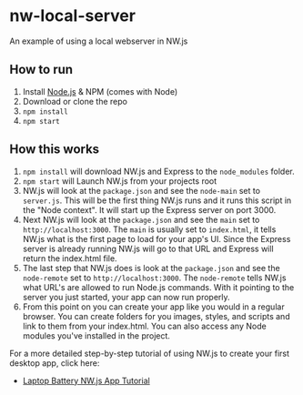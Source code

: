 # nw-local-server
An example of using a local webserver in NW.js

## How to run

1. Install [Node.js](http://nodejs.org) & NPM (comes with Node)
1. Download or clone the repo
1. `npm install`
1. `npm start`

## How this works

1. `npm install` will download NW.js and Express to the `node_modules` folder.
1. `npm start` will Launch NW.js from your projects root
1. NW.js will look at the `package.json` and see the `node-main` set to `server.js`. This will be the first thing NW.js runs and it runs this script in the "Node context". It will start up the Express server on port 3000.
1. Next NW.js will look at the `package.json` and see the `main` set to `http://localhost:3000`. The `main` is usually set to `index.html`, it tells NW.js what is the first page to load for your app's UI. Since the Express server is already running NW.js will go to that URL and Express will return the index.html file.
1. The last step that NW.js does is look at the `package.json` and see the `node-remote` set to `http://localhost:3000`. The `node-remote` tells NW.js what URL's are allowed to run Node.js commands. With it pointing to the server you just started, your app can now run properly.
1. From this point on you can create your app like you would in a regular browser. You can create folders for you images, styles, and scripts and link to them from your index.html. You can also access any Node modules you've installed in the project.

For a more detailed step-by-step tutorial of using NW.js to create your first desktop app, click here:

* [Laptop Battery NW.js App Tutorial](gitlab.com/TheJaredWilcurt/battery-app-workshop)
